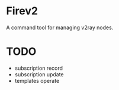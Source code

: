 # Firev2

A command tool for managing v2ray nodes.

# TODO

- subscription record
- subscription update
- templates operate
